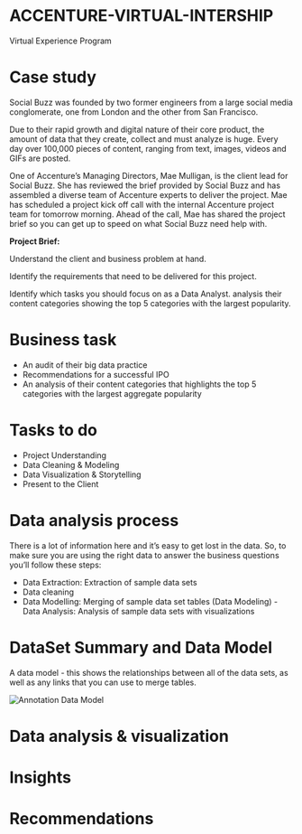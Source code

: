 # ACCENTURE-VIRTUAL-INTERSHIP
Virtual Experience Program

# Case study
Social Buzz was founded by two former engineers from a large social media conglomerate, one
from London and the other from San Francisco.

Due to their rapid growth and digital nature of their core product, the amount of data that they
create, collect and must analyze is huge. Every day over 100,000 pieces of content, ranging
from text, images, videos and GIFs are posted.

One of Accenture’s Managing Directors, Mae Mulligan, is the client lead for Social Buzz.
She has reviewed the brief provided by Social Buzz and has assembled a diverse team of Accenture experts to deliver the project.
Mae has scheduled a project kick off call with the internal Accenture project team for tomorrow morning.
Ahead of the call, Mae has shared the project brief so you can get up to speed on what Social Buzz need help with.

**Project Brief:**

Understand the client and business problem at hand.

Identify the requirements that need to be delivered for this project.

Identify which tasks you should focus on as a Data Analyst.
analysis their content categories showing the top 5 categories with the largest popularity.

# Business task
- An audit of their big data practice
- Recommendations for a successful IPO
- An analysis of their content categories that highlights the top 5 categories with the
largest aggregate popularity


# Tasks to do
- Project Understanding
- Data Cleaning & Modeling
- Data Visualization & Storytelling
- Present to the Client


# Data analysis process
There is a lot of information here and it’s easy to get lost in the data. So, 
to make sure you are using the right data to answer the business questions you’ll follow these steps:

- Data Extraction:  Extraction of sample data sets
- Data cleaning
- Data Modelling: Merging of sample data set tables (Data Modeling)
-Data Analysis: Analysis of sample data sets with visualizations


# DataSet Summary and Data Model
A data model - this shows the relationships between all of the data sets, as well as any links that you can use to merge tables.

![Annotation Data Model](https://user-images.githubusercontent.com/95667763/214894768-49ce2ee5-13f4-4425-ba48-662a5c140516.png)



# Data analysis & visualization


# Insights


# Recommendations
